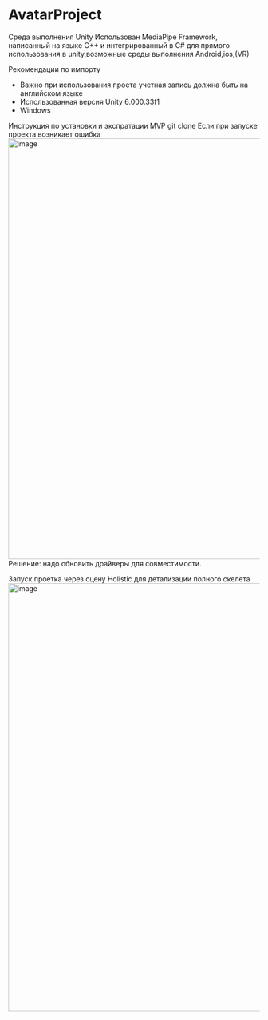# AvatarProject
Среда выполнения Unity
Использован MediaPipe Framework, написанный на языке C++ и интегрированный в C# для прямого использования в unity,возможные среды выполнения Android,ios,(VR)

Рекомендации по импорту
* Важно при использования проета учетная запись должна быть на английском языке
* Использованная версия Unity 6.000.33f1
* Windows

Инструкция по установки и экспратации MVP
git clone 
Если при запуске проекта возникает ошибка
<img width="1532" height="843" alt="image" src="https://github.com/user-attachments/assets/0055ba25-36df-4698-a61f-9ffd19974d8d" />
Решение: надо обновить драйверы для совместимости. 

Запуск проетка через сцену Holistic для детализации полного скелета
<img width="1495" height="858" alt="image" src="https://github.com/user-attachments/assets/0444151a-bf89-41d4-89b5-f5f2bd157018" />



